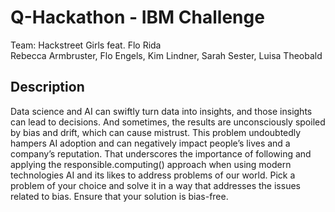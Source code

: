 # Q-Hackathon - IBM Challenge

Team: Hackstreet Girls feat. Flo Rida  
Rebecca Armbruster, Flo Engels, Kim Lindner, Sarah Sester, Luisa Theobald

## Description

Data science and AI can swiftly turn data into insights, and those insights can lead to decisions. And sometimes, the results are unconsciously spoiled by bias and drift, which can cause mistrust. This problem undoubtedly hampers AI adoption and can negatively impact people’s lives and a company’s reputation. That underscores the importance of following and applying the responsible.computing() approach when using modern technologies AI and its likes to address problems of our world. Pick a problem of your choice and solve it in a way that addresses the issues related to bias. Ensure that your solution is bias-free.

